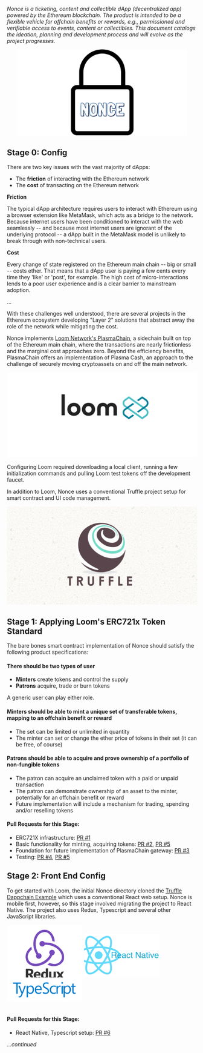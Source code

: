 *Nonce is a ticketing, content and collectible dApp (decentralized app) powered by the Ethereum blockchain. The product is intended to be a flexible vehicle for offchain benefits or rewards, e.g., permissioned and verifiable access to events, content or collectibles. This document catalogs the ideation, planning and development process and will evolve as the project progresses.*

<p align="center">
  <img src="./src/assets/readme/provisional-logo.png" width="450px" /> 
</p>

## **Stage 0: Config** 
There are two key issues with the vast majority of dApps:

- The **friction** of interacting with the Ethereum network
- The **cost** of transacting on the Ethereum network

**Friction**

The typical dApp architecture requires users to interact with Ethereum using a browser extension like MetaMask, which acts as a bridge to the network. Because internet users have been conditioned to interact with the web seamlessly -- and because most internet users are ignorant of the underlying protocol -- a dApp built in the MetaMask model is unlikely to break through with non-technical users. 

**Cost**

Every change of state registered on the Ethereum main chain -- big or small -- costs ether. That means that a dApp user is paying a few cents every time they 'like' or 'post', for example. The high cost of micro-interactions lends to a poor user experience and is a clear barrier to mainstream adoption.

...

With these challenges well understood, there are several projects in the Ethereum ecosystem developing "Layer 2" solutions that abstract away the role of the network while mitigating the cost. 

Nonce implements [Loom Network's PlasmaChain](https://medium.com/loom-network/deploying-your-first-app-to-loom-plasmachain-installing-loom-setting-up-your-environment-and-b04aecfccf1f), a sidechain built on top of the Ethereum main chain, where the transactions are nearly frictionless and the marginal cost approaches zero. Beyond the efficiency benefits, PlasmaChain offers an implementation of Plasma Cash, an approach to the challenge of securely moving cryptoassets on and off the main network. 

![Loom](./src/assets/readme/loom-network.jpg)


Configuring Loom required downloading a local client, running a few initialization commands and pulling Loom test tokens off the development faucet.

In addition to Loom, Nonce uses a conventional Truffle project setup for smart contract and UI code management.

![Truffle](./src/assets/readme/truffle.png)

## **Stage 1: Applying Loom's ERC721x Token Standard** 

The bare bones smart contract implementation of Nonce should satisfy the following product specifications:

#### There should be **two types of user**
* **Minters** create tokens and control the supply
* **Patrons** acquire, trade or burn tokens

A generic user can play either role.

#### Minters should be able to mint a unique set of transferable tokens, mapping to an offchain benefit or reward
  * The set can be limited or unlimited in quantity
  * The minter can set or change the ether price of tokens in their set (it can be free, of course)

#### Patrons should be able to acquire and prove ownership of a portfolio of non-fungible tokens
  * The patron can acquire an unclaimed token with a paid or unpaid transaction
  * The patron can demonstrate ownership of an asset to the minter, potentially for an offchain benefit or reward
  * Future implementation will include a mechanism for trading, spending and/or reselling tokens


#### Pull Requests for this Stage:
  * ERC721X infrastructure: [PR #1](https://github.com/michaelcohen716/nonce/pull/1)
  * Basic functionality for minting, acquiring tokens: [PR #2](https://github.com/michaelcohen716/nonce/pull/2), [PR #5](https://github.com/michaelcohen716/nonce/pull/5)
  * Foundation for future implementation of PlasmaChain gateway: [PR #3](https://github.com/michaelcohen716/nonce/pull/3)
  * Testing: [PR #4](https://github.com/michaelcohen716/nonce/pull/4), [PR #5](https://github.com/michaelcohen716/nonce/pull/5)


## **Stage 2: Front End Config** 

To get started with Loom, the initial Nonce directory cloned the [Truffle Dappchain Example](https://github.com/loomnetwork/truffle-dappchain-example) which uses a conventional React web setup. Nonce is mobile first, however, so this stage involved migrating the project to React Native. The project also uses Redux, Typescript and several other JavaScript libraries. 

<p>
  <img src="./src/assets/readme/redux.png" width="200" style="margin-bottom: -20px" /> 
  <img src="./src/assets/readme/react-native.png" width="200" /> 
  <img src="./src/assets/readme/typescript.png" width="200" style="margin-bottom: 15px"/> 
</p>

#### Pull Requests for this Stage:
  * React Native, Typescript setup: [PR #6](https://github.com/michaelcohen716/nonce/pull/6)


*...continued*

